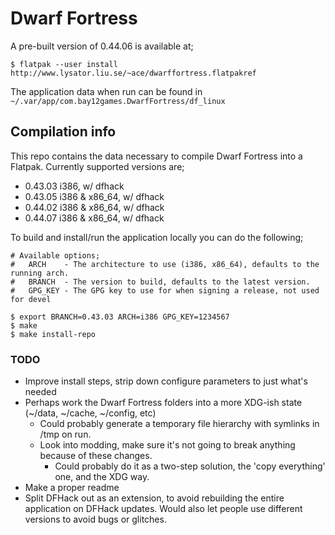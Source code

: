 Dwarf Fortress
==============

A pre-built version of 0.44.06 is available at;
```
$ flatpak --user install http://www.lysator.liu.se/~ace/dwarffortress.flatpakref
```

The application data when run can be found in `~/.var/app/com.bay12games.DwarfFortress/df_linux`

Compilation info
----------------

This repo contains the data necessary to compile Dwarf Fortress into a Flatpak.
Currently supported versions are;

- 0.43.03 i386, w/ dfhack
- 0.43.05 i386 & x86\_64, w/ dfhack
- 0.44.02 i386 & x86\_64, w/ dfhack
- 0.44.07 i386 & x86\_64, w/ dfhack

To build and install/run the application locally you can do the following;
```
# Available options;
#   ARCH    - The architecture to use (i386, x86_64), defaults to the running arch.
#   BRANCH  - The version to build, defaults to the latest version.
#   GPG_KEY - The GPG key to use for when signing a release, not used for devel

$ export BRANCH=0.43.03 ARCH=i386 GPG_KEY=1234567
$ make
$ make install-repo
```

### TODO

- Improve install steps, strip down configure parameters to just what's needed
- Perhaps work the Dwarf Fortress folders into a more XDG-ish state
  (~/data, ~/cache, ~/config, etc)
  - Could probably generate a temporary file hierarchy with symlinks in /tmp on run.
  - Look into modding, make sure it's not going to break anything because of these changes.
    - Could probably do it as a two-step solution, the 'copy everything' one, and the XDG way.
- Make a proper readme
- Split DFHack out as an extension, to avoid rebuilding the entire application on DFHack updates.
  Would also let people use different versions to avoid bugs or glitches.
